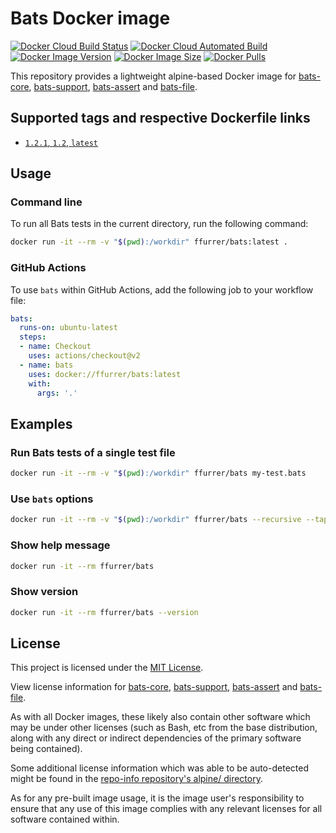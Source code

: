 <!-- SPDX-License-Identifier: MIT -->
# Bats Docker image

[![Docker Cloud Build Status](https://img.shields.io/docker/cloud/build/ffurrer/bats)](https://hub.docker.com/r/ffurrer/bats/builds)
[![Docker Cloud Automated Build](https://img.shields.io/docker/cloud/automated/ffurrer/bats)](https://hub.docker.com/r/ffurrer/bats/builds)
[![Docker Image Version](https://img.shields.io/docker/v/ffurrer/bats?sort=semver)](https://hub.docker.com/r/ffurrer/bats/tags)
[![Docker Image Size](https://img.shields.io/docker/image-size/ffurrer/bats/latest)](https://hub.docker.com/r/ffurrer/bats/tags)
[![Docker Pulls](https://img.shields.io/docker/pulls/ffurrer/bats)](https://hub.docker.com/r/ffurrer/bats)

This repository provides a lightweight alpine-based Docker image for [bats-core](https://github.com/bats-core/bats-core), [bats-support](https://github.com/ztombol/bats-support), [bats-assert](https://github.com/ztombol/bats-assert) and [bats-file](https://github.com/ztombol/bats-file).

## Supported tags and respective Dockerfile links

- [`1.2.1`, `1.2`, `latest`](https://github.com/ffurrer2/docker-bats/blob/main/Dockerfile)

## Usage

### Command line

To run all Bats tests in the current directory, run the following command:

```bash
docker run -it --rm -v "$(pwd):/workdir" ffurrer/bats:latest .
```

### GitHub Actions

To use `bats` within GitHub Actions, add the following job to your workflow file:

```yaml
bats:
  runs-on: ubuntu-latest
  steps:
  - name: Checkout
    uses: actions/checkout@v2
  - name: bats
    uses: docker://ffurrer/bats:latest
    with:
      args: '.'
```

## Examples

### Run Bats tests of a single test file

```bash
docker run -it --rm -v "$(pwd):/workdir" ffurrer/bats my-test.bats
```

### Use `bats` options

```bash
docker run -it --rm -v "$(pwd):/workdir" ffurrer/bats --recursive --tap .
```

### Show help message

```bash
docker run -it --rm ffurrer/bats
```

### Show version

```bash
docker run -it --rm ffurrer/bats --version
```

## License

This project is licensed under the [MIT License](LICENSE).

View license information for [bats-core](https://github.com/bats-core/bats-core/blob/master/LICENSE.md), [bats-support](https://github.com/ztombol/bats-support/blob/master/LICENSE), [bats-assert](https://github.com/ztombol/bats-assert/blob/master/LICENSE) and [bats-file](https://github.com/ztombol/bats-file/blob/master/LICENSE).

As with all Docker images, these likely also contain other software which may be under other licenses (such as Bash, etc from the base distribution, along with any direct or indirect dependencies of the primary software being contained).

Some additional license information which was able to be auto-detected might be found in the [repo-info repository's alpine/ directory](https://github.com/docker-library/repo-info/tree/master/repos/alpine).

As for any pre-built image usage, it is the image user's responsibility to ensure that any use of this image complies with any relevant licenses for all software contained within.

